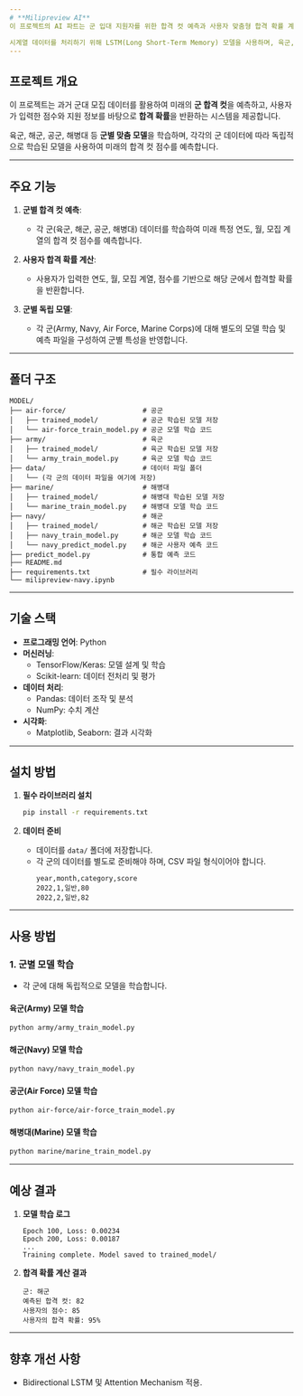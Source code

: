 ```yaml
---
# **Milipreview AI**
이 프로젝트의 AI 파트는 군 입대 지원자를 위한 합격 컷 예측과 사용자 맞춤형 합격 확률 계산을 담당합니다.

시계열 데이터를 처리하기 위해 LSTM(Long Short-Term Memory) 모델을 사용하며, 육군, 해군, 공군, 해병대 등 군별 맞춤형 모델을 학습합니다. 각 모델은 독립적으로 설계, 학습, 저장되어 높은 예측 정확도와 유지보수를 목표로 합니다.
---
```


## **프로젝트 개요**

이 프로젝트는 과거 군대 모집 데이터를 활용하여 미래의 **군 합격 컷**을 예측하고, 사용자가 입력한 점수와 지원 정보를 바탕으로 **합격 확률**을 반환하는 시스템을 제공합니다.

육군, 해군, 공군, 해병대 등 **군별 맞춤 모델**을 학습하며, 각각의 군 데이터에 따라 독립적으로 학습된 모델을 사용하여 미래의 합격 컷 점수를 예측합니다.

---

## **주요 기능**

1. **군별 합격 컷 예측**:

   - 각 군(육군, 해군, 공군, 해병대) 데이터를 학습하여 미래 특정 연도, 월, 모집 계열의 합격 컷 점수를 예측합니다.

2. **사용자 합격 확률 계산**:

   - 사용자가 입력한 연도, 월, 모집 계열, 점수를 기반으로 해당 군에서 합격할 확률을 반환합니다.

3. **군별 독립 모델**:
   - 각 군(Army, Navy, Air Force, Marine Corps)에 대해 별도의 모델 학습 및 예측 파일을 구성하여 군별 특성을 반영합니다.

---

## **폴더 구조**

```
MODEL/
├── air-force/                   # 공군
│   ├── trained_model/           # 공군 학습된 모델 저장
│   └── air-force_train_model.py # 공군 모델 학습 코드
├── army/                        # 육군
│   ├── trained_model/           # 육군 학습된 모델 저장
│   └── army_train_model.py      # 육군 모델 학습 코드
├── data/                        # 데이터 파일 폴더
│   └── (각 군의 데이터 파일을 여기에 저장)
├── marine/                      # 해병대
│   ├── trained_model/           # 해병대 학습된 모델 저장
│   └── marine_train_model.py    # 해병대 모델 학습 코드
├── navy/                        # 해군
│   ├── trained_model/           # 해군 학습된 모델 저장
│   ├── navy_train_model.py      # 해군 모델 학습 코드
│   └── navy_predict_model.py    # 해군 사용자 예측 코드
├── predict_model.py             # 통합 예측 코드
├── README.md
├── requirements.txt             # 필수 라이브러리
└── milipreview-navy.ipynb
```

---

## **기술 스택**

- **프로그래밍 언어**: Python
- **머신러닝**:
  - TensorFlow/Keras: 모델 설계 및 학습
  - Scikit-learn: 데이터 전처리 및 평가
- **데이터 처리**:
  - Pandas: 데이터 조작 및 분석
  - NumPy: 수치 계산
- **시각화**:
  - Matplotlib, Seaborn: 결과 시각화

---

## **설치 방법**

1. **필수 라이브러리 설치**

   ```bash
   pip install -r requirements.txt
   ```

2. **데이터 준비**
   - 데이터를 `data/` 폴더에 저장합니다.
   - 각 군의 데이터를 별도로 준비해야 하며, CSV 파일 형식이어야 합니다.
     ```csv
     year,month,category,score
     2022,1,일반,80
     2022,2,일반,82
     ```

---

## **사용 방법**

### 1. **군별 모델 학습**

- 각 군에 대해 독립적으로 모델을 학습합니다.

#### 육군(Army) 모델 학습

```bash
python army/army_train_model.py
```

#### 해군(Navy) 모델 학습

```bash
python navy/navy_train_model.py
```

#### 공군(Air Force) 모델 학습

```bash
python air-force/air-force_train_model.py
```

#### 해병대(Marine) 모델 학습

```bash
python marine/marine_train_model.py
```

---

## **예상 결과**

1. **모델 학습 로그**

   ```
   Epoch 100, Loss: 0.00234
   Epoch 200, Loss: 0.00187
   ...
   Training complete. Model saved to trained_model/
   ```

2. **합격 확률 계산 결과**
   ```
   군: 해군
   예측된 합격 컷: 82
   사용자의 점수: 85
   사용자의 합격 확률: 95%
   ```

---

## **향후 개선 사항**

- Bidirectional LSTM 및 Attention Mechanism 적용.
